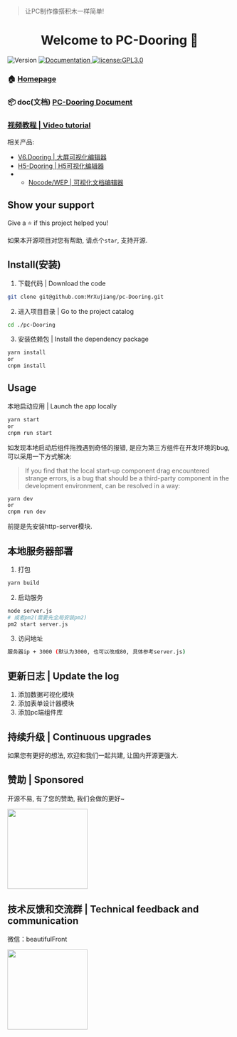 > 让PC制作像搭积木一样简单!

<h1 align="center">Welcome to PC-Dooring 👋</h1>
<p>
  <img alt="Version" src="https://img.shields.io/badge/version-1.2-blue.svg?cacheSeconds=2592000" />
  <a href="https://juejin.im/post/6864410873709592584/" target="_blank">
    <img alt="Documentation" src="https://img.shields.io/badge/documentation-yes-brightgreen.svg" />
  </a>
  <a href="#" target="_blank">
    <img alt="license:GPL3.0" src="https://img.shields.io/badge/license-GPL3.0-yellow.svg" />
  </a>
</p>

### 🏠 [Homepage](http://h5.dooring.cn/pc_plus/editor?tid=6AC322B0)

### 📦 doc(文档) [PC-Dooring Document](http://h5.dooring.cn/doc)

### [视频教程 | Video tutorial](https://www.zhihu.com/zvideo/1326300284608417792)


相关产品: 
- [V6.Dooring | 大屏可视化编辑器](https://github.com/MrXujiang/v6.dooring.public)
- [H5-Dooring | H5可视化编辑器](https://github.com/MrXujiang/h5-Dooring)
- - [Nocode/WEP | 可视化文档编辑器](https://github.com/MrXujiang/Nocode-Wep)


## Show your support

Give a ⭐️ if this project helped you!

如果本开源项目对您有帮助, 请点个`star`, 支持开源.

## Install(安装)
1. 下载代码 | Download the code
```sh
git clone git@github.com:MrXujiang/pc-Dooring.git
```
2. 进入项目目录 | Go to the project catalog
```sh
cd ./pc-Dooring
```

3. 安装依赖包 | Install the dependency package
```sh
yarn install
or
cnpm install
```

## Usage

本地启动应用 | Launch the app locally
```sh
yarn start
or
cnpm run start
```

如发现本地启动后组件拖拽遇到奇怪的报错, 是应为第三方组件在开发环境的bug, 可以采用一下方式解决:
> If you find that the local start-up component drag encountered strange errors, is a bug that should be a third-party component in the development environment, can be resolved in a way:

```sh
yarn dev
or
cnpm run dev
```
前提是先安装http-server模块.

## 本地服务器部署
1. 打包
```sh
yarn build
```
2. 启动服务
```sh
node server.js
# 或者pm2(需要先全局安装pm2)
pm2 start server.js
```
3. 访问地址
```sh
服务器ip + 3000 (默认为3000, 也可以改成80, 具体参考server.js)
```


## 更新日志 | Update the log
1. 添加数据可视化模块
2. 添加表单设计器模块
3. 添加pc端组件库


## 持续升级 | Continuous upgrades
如果您有更好的想法, 欢迎和我们一起共建, 让国内开源更强大.

## 赞助 | Sponsored
开源不易, 有了您的赞助, 我们会做的更好~

<img src="http://49.234.61.19/uploads/WechatIMG2_1742b586c3d.jpeg" width="180px" />

## 技术反馈和交流群 | Technical feedback and communication
微信：beautifulFront

<img src="http://49.234.61.19/uploads/code_1763cc23385.png" width="180px" />
